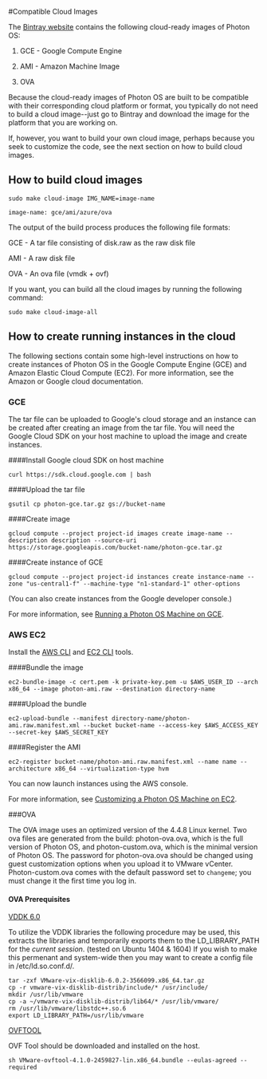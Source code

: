 #Compatible Cloud Images

The [Bintray website](https://bintray.com/vmware/photon/) contains the following cloud-ready images of Photon OS: 

1. GCE - Google Compute Engine

1. AMI - Amazon Machine Image

1. OVA

Because the cloud-ready images of Photon OS are built to be compatible with their corresponding cloud platform or format, you typically do not need to build a cloud image--just go to Bintray and download the image for the platform that you are working on. 

If, however, you want to build your own cloud image, perhaps because you seek to customize the code, see the next section on how to build cloud images.

## How to build cloud images

	sudo make cloud-image IMG_NAME=image-name

	image-name: gce/ami/azure/ova

The output of the build process produces the following file formats:

GCE - A tar file consisting of disk.raw as the raw disk file 

AMI - A raw disk file

<!-- Azure - A vhd file -->

OVA - An ova file (vmdk + ovf)

If you want, you can build all the cloud images by running the following command: 

	sudo make cloud-image-all 

<!-- ###How to build Photon bosh-stemcell

Please follow the link to [build](https://github.com/cloudfoundry/bosh/blob/develop/bosh-stemcell/README.md) Photon bosh-stemcell
-->

## How to create running instances in the cloud

The following sections contain some high-level instructions on how to create instances of Photon OS in the Google Compute Engine (GCE) and Amazon Elastic Cloud Compute (EC2). For more information, see the Amazon or Google cloud documentation. 

### GCE

The tar file can be uploaded to Google's cloud storage and an instance can be created after creating an image from the tar file. You will need the Google Cloud SDK on your host machine to upload the image and create instances.

####Install Google cloud SDK on host machine

	curl https://sdk.cloud.google.com | bash

####Upload the tar file

	gsutil cp photon-gce.tar.gz gs://bucket-name

####Create image

	gcloud compute --project project-id images create image-name --description description --source-uri https://storage.googleapis.com/bucket-name/photon-gce.tar.gz

####Create instance of GCE

	gcloud compute --project project-id instances create instance-name --zone "us-central1-f" --machine-type "n1-standard-1" other-options

(You can also create instances from the Google developer console.)

For more information, see [Running a Photon OS Machine on GCE](https://github.com/vmware/photon/blob/master/docs/photon-admin-guide.md#running-a-photon-os-machine-on-gce). 

### AWS EC2

Install the [AWS CLI](http://docs.aws.amazon.com/cli/latest/userguide/installing.html#install-bundle-other-os) and [EC2 CLI](http://docs.aws.amazon.com/AWSEC2/latest/CommandLineReference/set-up-ec2-cli-linux.html) tools. 

####Bundle the image

	ec2-bundle-image -c cert.pem -k private-key.pem -u $AWS_USER_ID --arch x86_64 --image photon-ami.raw --destination directory-name

####Upload the bundle

	ec2-upload-bundle --manifest directory-name/photon-ami.raw.manifest.xml --bucket bucket-name --access-key $AWS_ACCESS_KEY --secret-key $AWS_SECRET_KEY

####Register the AMI

	ec2-register bucket-name/photon-ami.raw.manifest.xml --name name --architecture x86_64 --virtualization-type hvm

You can now launch instances using the AWS console.

For more information, see [Customizing a Photon OS Machine on EC2](https://github.com/vmware/photon/blob/master/docs/photon-admin-guide.md#customizing-a-photon-os-machine-on-ec2).


<!--
##AZURE

Install the [Azure CLI] (https://www.npmjs.com/package/azure)

Install [QEMU](https://en.wikibooks.org/wiki/QEMU/Installing_QEMU)

####Create the image
azure vm image create image_name path_to_vhd -l "West US" -o linux

Create running VM instances using Azure management portal
-->

###OVA

The OVA image uses an optimized version of the 4.4.8 Linux kernel. Two ova files are generated from the build: photon-ova.ova, which is the full version of Photon OS, and photon-custom.ova, which is the minimal version of Photon OS. The password for photon-ova.ova should be changed using guest customization options when you upload it to VMware vCenter. Photon-custom.ova comes with the default password set to `changeme`; you must change it the first time you log in.

#### OVA Prerequisites

[VDDK 6.0](https://developercenter.vmware.com/web/sdk/60/vddk)

To utilize the VDDK libraries the following procedure may be used, this extracts the libraries and temporarily exports them to the LD_LIBRARY_PATH for the *current session*.  (tested on Ubuntu 1404 & 1604)  If you wish to make this permenant and system-wide then you may want to create a config file in /etc/ld.so.conf.d/.

    tar -zxf VMware-vix-disklib-6.0.2-3566099.x86_64.tar.gz
    cp -r vmware-vix-disklib-distrib/include/* /usr/include/
    mkdir /usr/lib/vmware
    cp -a ~/vmware-vix-disklib-distrib/lib64/* /usr/lib/vmware/
    rm /usr/lib/vmware/libstdc++.so.6
    export LD_LIBRARY_PATH=/usr/lib/vmware

[OVFTOOL](https://my.vmware.com/group/vmware/details?downloadGroup=OVFTOOL410&productId=491)

OVF Tool should be downloaded and installed on the host.

    sh VMware-ovftool-4.1.0-2459827-lin.x86_64.bundle --eulas-agreed --required

<!-- 
##Photon Bosh

Please refer [bosh docs] (http://bosh.io/docs) to deploy BOSH on Photon 
-->



